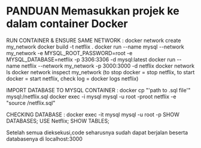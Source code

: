 # PANDUAN Memasukkan projek ke dalam container Docker

RUN CONTAINER & ENSURE SAME NETWORK :
docker network create my_network
docker build -t netflix .
docker run --name mysql --network my_network -e MYSQL_ROOT_PASSWORD=root -e MYSQL_DATABASE=netflix -p 3306:3306 -d mysql:latest
docker run --name netflix --network my_network -p 3000:3000 -d netflix
docker network ls
docker network inspect my_network
(to stop docker = stop netflix, to start docker = start netflix, check log = docker logs netflix)

IMPORT DATABASE TO MYSQL CONTAINER :
docker cp "'path to .sql file'" mysql:/netflix.sql
docker exec -i mysql mysql -u root -proot netflix -e "source /netflix.sql"

CHECKING DATABASE :
docker exec -it mysql mysql -u root -p
SHOW DATABASES;
USE Netflix;
SHOW TABLES;

Setelah semua dieksekusi,code seharusnya sudah dapat berjalan beserta databasenya di localhost:3000
